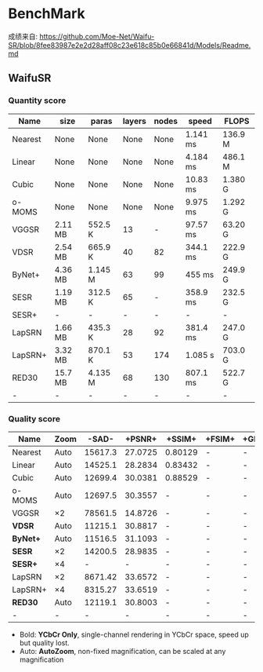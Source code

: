 # BenchMark

成绩来自: https://github.com/Moe-Net/Waifu-SR/blob/8fee83987e2e2d28aff08c23e618c85b0e66841d/Models/Readme.md

## WaifuSR

### Quantity score

Name|size|paras|layers|nodes|speed|FLOPS|
----|----|-----|------|-----|-----|-----|
Nearest|None|None|None|None|1.141 ms|136.9 M
Linear|None|None|None|None|4.184 ms|486.1 M
Cubic|None|None|None|None|10.83 ms|1.380 G
o-MOMS|None|None|None|None|9.975 ms|1.292 G
VGGSR|2.11 MB|552.5 K|13|-|97.57 ms|63.20 G
VDSR|2.54 MB|665.9 K|40|82|344.1 ms|222.9 G
ByNet+|4.36 MB|1.145 M|63|99|455 ms|249.9 G
SESR|1.19 MB|312.5 K|65|-|358.9 ms|232.5 G
SESR+|-|-|-|-|-|-
LapSRN|1.66 MB|435.3 K|28|92|381.4 ms|247.0 G
LapSRN+|3.32 MB|870.1 K|53|174|1.085 s|703.0 G
RED30|15.7 MB|4.135 M|68|130|807.1 ms|522.7 G
-|-|-|-|-|-|-

### Quality score

Name|Zoom|-SAD-|+PSNR+|+SSIM+|+FSIM+|+GMSD+
----|----|-----|------|------|------|------|
Nearest|Auto|15617.3|27.0725|0.80129|-|-
Linear|Auto|14525.1|28.2834|0.83432|-|-
Cubic|Auto|12699.4|30.0381|0.88529|-|-
o-MOMS|Auto|12697.5|30.3557|-|-|-
VGGSR|×2|78561.5|14.8726|-|-|-
**VDSR**|Auto|11215.1|30.8817|-|-|-
**ByNet+**|Auto|11516.5|31.1093|-|-|-
**SESR**|×2|14200.5|28.9835|-|-|-
**SESR+**|×4|-|-|-|-|-
LapSRN|×2|8671.42|33.6572|-|-|-
LapSRN+|×4|8315.27|33.6519|-|-|-
**RED30**|Auto|12119.1|30.8003|-|-|-
-|-|-|-|-|-|-

- Bold: **YCbCr Only**, single-channel rendering in YCbCr space, speed up but quality lost.
- Auto: **AutoZoom**, non-fixed magnification, can be scaled at any magnification
